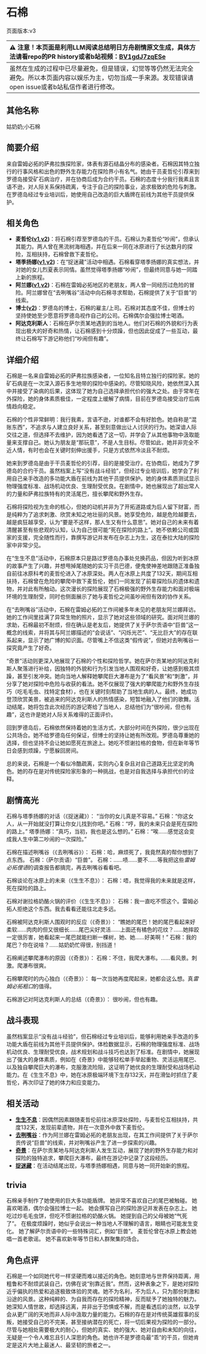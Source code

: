 # 石棉
页面版本:v3
 

| :warning: 注意！本页面是利用LLM阅读总结明日方舟剧情原文生成，具体方法请看repo的PR history或者b站视频：[BV1gdJ7zqESe](https://www.bilibili.com/video/BV1gdJ7zqESe/)         |
|:----------------------------|
| 虽然在生成的过程中已尽量避免，但是错误，幻觉等等仍然无法完全避免。所以本页面内容以娱乐为主，切勿当成一手来源。发现错误请open issue或者b站私信作者进行修改。|



## 其他名称
姑奶奶;小石棉
## 简要介绍
来自雷姆必拓的萨弗拉族探险家，体表有源石结晶分布的感染者。石棉因其特立独行的行事风格和出色的野外生存能力在探险界小有名气。她由干员麦哲伦引荐来到罗德岛接受矿石病治疗，并在协商后成为合约干员。石棉的态度十分我行我素且言语不逊，对人际关系保持疏离，专注于自己的探险事业，追求极致的危险与刺激。在罗德岛经过专业培训后，她使用自己改造的巨大盾牌在前线为其他干员提供保护。
## 相关角色
-   **麦哲伦([v1](../chars/char_248_mgllan.md),[v2](char_248_mgllan.md))**：将石棉引荐至罗德岛的干员。石棉认为麦哲伦“吵闹”，但承认其能力。两人曾在黑流树海相遇，并在后来一同在冰原进行了长达数月的探险，互相扶持，石棉曾救下麦哲伦。
-   **塔季扬娜([v1](../chars/extended_char_ta_ji_yang_na.md),[v2](extended_char_ta_ji_yang_na.md))**：在“捉迷藏”活动中相遇。石棉看穿塔季扬娜的真实想法，并对她的女儿烈夏表示同情。虽然觉得塔季扬娜“吵闹”，但最终同意与她一同踏上新的旅程。
-   **阿兰娜([v1](../chars/char_4178_alanna.md),[v2](char_4178_alanna.md))**：石棉在雷姆必拓地区的老朋友，两人曾一同经历过危险的冒险。阿兰娜曾在“去咧嘴谷”活动中向石棉寻求帮助，石棉提供了关于“巨兽”的线索。
-   **博士([v2](extended_char_bo_shi.md))**：罗德岛的博士，石棉的雇主/上司。石棉对其态度不佳，但博士的坚持使她至少愿意将罗德岛视作自己的公司。石棉偶尔会强拉博士喝酒。
-   **阿达克利斯人**：石棉在萨尔贡某地遇到的当地人。他们对石棉的外貌和行为表现出极大的好奇和热情，让石棉感到十分烦躁，但也因此促成了一些互动，最终让石棉写下游记称他们“吵闹但有趣”。
## 详细介绍
石棉是一名来自雷姆必拓的萨弗拉族感染者，一位知名且特立独行的探险家。她的矿石病是在一次深入源石多生地带的探险中感染的。尽管知晓风险，她依然深入其中并接受了染病的后果，这体现了她为自己选择承担代价的强大之处。由于常年在外探险，她的身体素质极佳，一定程度上缓解了病情，目前在罗德岛接受治疗后病情趋向稳定。

石棉的个性非常鲜明：我行我素，言语不逊，对谁都不会有好脸色。她自称是“混账东西”，不追求与人建立良好关系，甚至刻意做出让人讨厌的行为。她深谙人际交往之道，但选择不去维护，因为她看透了这一切，并学会了从其他事物中汲取能量来支撑自己。她认为朋友是“那玩意”，不是人生目标。尽管如此，她并非完全不近人情，有时也会在关键时刻伸出援手，只是方式依然冷淡且不耐烦。

她来到罗德岛是由于干员麦哲伦的引荐，目的是接受治疗。在协商后，她成为了罗德岛的合约干员。虽然档案上写“没有战斗经验”，但经过专业培训后，她学会了利用自己亲手改造的多功能大盾在前线为其他干员提供保护。她的身体素质测试显示物理强度标准、战场机动优良、生理耐受优良。在剧情中，她也展现出了超出常人的力量和萨弗拉族特有的灵活尾巴，擅长攀爬和野外生存。

石棉将探险视为生命的核心，但她的动机并非为了开拓道路或为后人留下财富，而是纯粹为了追求刺激、欣赏未知之地壮丽的风景。她享受危险，越是危险越要去，越是疯狂越享受，认为“要是不这样，那人生又有什么意思”。她对自己的未来有着清醒甚至有些悲观的认知，认为自己很可能“死在探险的路上”。她不依赖公司或国家的支援，完全随性而行，靠撰写游记并发布在杂志上为生，这在泰拉大陆的探险家中非常少见。

在“生生不息”活动中，石棉原本只是路过罗德岛办事处兑换药品，但因为听到冰原的故事产生了兴趣，并想甩掉尾随她的实习干员巴德，便鬼使神差地跟随正准备独自前往冰原科考的麦哲伦进入了冰原深处。两人在冰原上共度了132天，期间互相扶持，石棉曾在危险的攀爬中救下麦哲伦，她们一同发现了前辈探险队的遗体和遗物，并对此有所触动。这次漫长的探险展现了石棉极强的野外生存能力和面对极端环境的生理耐受，同时也侧面展示了她与麦哲伦之间虽吵闹但有效的协作关系。

在“去咧嘴谷”活动中，石棉在雷姆必拓的工作间被多年未见的老朋友阿兰娜拜访。她的工作间里挂满了异常生物的照片，显示了她对这些领域的研究。面对阿兰娜的求助，石棉最初不耐烦，但在确认是老友后，她提供了关于萨尔贡语中“巨兽”这一概念的线索，并将其与阿兰娜描述的“会说话”、“闪烁光芒”、“无比巨大”的存在联系起来，显示了她广博的知识面。尽管嘴上不信这类“假传说”，但她对去咧嘴谷一探究竟产生了好奇。

“奇景”活动则更深入地展现了石棉的个性和探险哲学。她在萨尔贡某地的阿达克利斯人聚落进行补给，因独特的外貌和行为引发当地人围观和好奇，让她感到极其烦躁，甚至引发冲突。她向当地人解释她攀爬巨大瀑布是为了“看风景”和“刺激”，并分享了她对探险中危险与收获的看法。她不仅展现了强大的攀爬能力和野外生存技巧（吃毛毛虫、找特定食材），也在关键时刻帮助了当地生病的人。最终，她成功登顶欣赏美景，被追来的阿达克利斯人的热情感染，短暂地融入了他们的歌舞。活动结尾，她将包含此次经历的游记寄给了当地人，总结他们为“很吵闹，但也有趣”，这也许是她对人际关系难得的正面评价。

回到罗德岛后，石棉依然保持着她的生活方式，大部分时间在外探险，很少出现在公共场合。她不给罗德岛任何保证，但博士的坚持让她有所改观。罗德岛尊重她的选择，但也坚持不会让她如愿死在旅途上。她吃不惯谢拉格的食物，但在新年等节日会感到烦躁，宁愿躲回房间。

总的来说，石棉是一个看似冷酷疏离，实则内心复杂且对自己道路无比坚定的角色。她的存在是对传统探险家形象的一种挑战，也是对自我选择与承担代价的诠释。
## 剧情高光
石棉与塔季扬娜的对话（《捉迷藏》）：
“当你的女儿真是不容易。”
石棉：“你这女人，从一开始就没打算让你女儿找到你吧。”
石棉：“哼，我的未来只会是死在探险的路上。”
塔季扬娜：“真巧，当初，我也是这么想的。”
石棉：“唉......感觉这会变成我人生中第二吵闹的一次探险。”

石棉在描述咧嘴谷（《去咧嘴谷》）：
石棉：哈，麻烦死了，我竟然真的帮你想到了点东西。
石棉：（萨尔贡语）“巨兽”。
石棉：......啧......要不......等我把这些*雷姆必拓俚语*的调查报告都搞完，再去咧嘴谷看看吧。

石棉谈论在冰原上的未来（《生生不息》）：
石棉：唔，我觉得我的未来就是这样，死在探险的路上。

石棉对谢拉格奶酪火锅的评价（《生生不息》）：
石棉：我一直吃不惯这个。雷姆必拓人拒绝这个东西。我去看看还能往北走多远。

石棉被阿达克利斯人围观时的反应（《奇景》）：
“瞧她的尾巴！她的尾巴看起来好柔软......肉肉的但又很细长......尾巴尖好灵活......上面还有橘色的花纹？......她摔跤一定很厉害，她看起来一尾巴就能扫断一棵树，她、她......好美啊！”
石棉：我的尾巴？你在说啥？......姑奶奶忙得很，别挡道！

石棉阐述攀爬瀑布的原因（《奇景》）：
石棉：不住，我爬大瀑布。......看风景。刺激。爬瀑布很爽。

石棉攀爬时的内心独白（《奇景》）：
每一次当她再度爬起来，她都会这么想。真*雷姆必拓粗口*的值得。

石棉游记对阿达克利斯人的总结（《奇景》）：
很吵闹，但也有趣。
## 战斗表现
虽然档案显示“没有战斗经验”，但石棉经过专业培训后，能够利用她亲手改造的多功能大盾在前线为其他干员提供保护。体检数据显示，石棉的物理强度标准、战场机动优良、生理耐受优良，战术规划和战斗技巧也达到了标准。在剧情中，她展现出了强大的身体素质，例如在《奇景》中能够轻松单手举起重物、灵活运用尾巴、以及独自攀爬巨大的瀑布，克服激流险阻，这证明了她优良的生理耐受和战场机动能力。在《生生不息》中，她在冰原极端环境下生存132天，并在滑坠时抓住了麦哲伦，再次印证了她的体力和应变能力。
## 相关活动
-   **[生生不息](../stories/story_mgllan_set_1.md)**：因偶然因素跟随麦哲伦前往冰原深处探险，与麦哲伦互相扶持，共度132天，发现前辈遗物，并在一次意外中救下麦哲伦。
-   **[去咧嘴谷](../stories/act16mini.md)**：作为阿兰娜在雷姆必拓的老朋友出现，在其工作间提供了关于萨尔贡传说“巨兽”的线索，并对咧嘴谷产生了进一步探索的兴趣。
-   **[奇景](../stories/story_asbest_set_1.md)**：在萨尔贡某地与阿达克利斯人发生互动，展现了她的野外生存能力和对探险的独特追求，攀爬巨大瀑布，最终在游记中记录了这段经历。
-   **[捉迷藏](../stories/story_leto_set_1.md)**：在活动结尾出现，与塔季扬娜相遇，同意与她一同开始新的旅程。
## trivia
石棉亲手制作了她使用的巨大多功能盾牌。
她非常不喜欢自己的尾巴被触碰。
她喜欢喝酒，偶尔会强拉博士一起。
她会撰写自己的探险游记并发表在杂志上。
她吃过炒毛毛虫饼，但吃不惯谢拉格的奶酪火锅。
她提到自己的父母被她“气死了”。
在极度烦躁时，她似乎会说出一种当地人不理解的语言，眼睛也可能发生变化。
她了解萨尔贡语中的一些特殊词汇，例如“巨兽”。
麦哲伦曾在冰原上教会她唱一首老歌谣。
她不喜欢新年等节日和人群聚集的场合。
## 角色点评
石棉是一个如同她代号一样坚硬而难以接近的角色。她刻意地与世界保持距离，用粗鲁和不耐烦武装自己，仿佛在说“别靠近我”。然而，这种表象之下，是她对探险近乎偏执的热爱和追逐极致体验的灵魂。她不为名利，不为后人，只为那份刺激和沿途的风景。这种纯粹的、为自我而存在的探险精神，反而赋予了她独特的魅力。她深知人情世故，却选择远离，并非出于恐惧或不解，而是看透后的淡然，以及学会从更广阔的天地而非人际中汲取力量的能力。石棉的存在是对传统英雄叙事的反叛，她接受自己的不完美，甚至接纳潜在的死亡，将一切后果视为探险的一部分。尽管与她相处需要极大的耐心，但她的真实、她的强大、她对自由和未知的向往，无疑是一个令人难忘且引人深思的角色。她也许不是罗德岛最“乖”的干员，但她肯定是这片大地上最迷人、最坚韧的旅者之一。